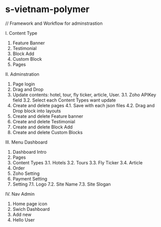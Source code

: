 # s-vietnam-polymer

// Framework and Workflow for adminstrastion

I. Content Type
1. Feature Banner
2. Testimonial
3. Block Add
4. Custom Block
5. Pages

II. Adminstration
1. Page login
2. Drag and Drop
3. Update contents: hotel, tour, fly ticker, article, User.
  3.1. Zoho APIKey field
  3.2. Select each Content Types want update
4. Create and delete pages
  4.1. Save with each json files
  4.2. Drag and Drop block into layouts
5. Create and delete Feature banner
6. Create and delete Testimonial
7. Create and delete Block Add
8. Create and delete Custom Blocks

III. Menu Dashboard
1. Dashboard Intro
2. Pages
3. Content Types
  3.1. Hotels
  3.2. Tours
  3.3. Fly Ticker
  3.4. Article
4. Order
5. Zoho Setting
6. Payment Setting
7. Setting
  7.1. Logo
  7.2. Site Name
  7.3. Site Slogan

IV. Nav Admin
1. Home page icon
2. Swich Dashboard
3. Add new
4. Hello User
